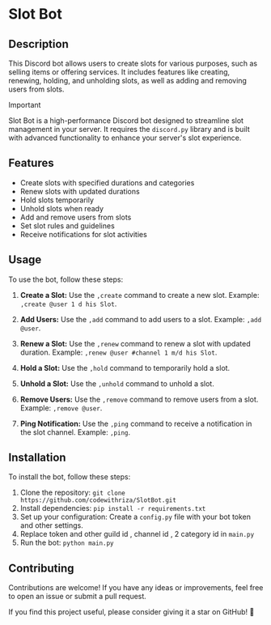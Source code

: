 # Slot Bot

## Description

This Discord bot allows users to create slots for various purposes, such as selling items or offering services. It includes features like creating, renewing, holding, and unholding slots, as well as adding and removing users from slots.

> [!IMPORTANT]
> Slot Bot is a high-performance Discord bot designed to streamline slot management in your server. It requires the `discord.py` library and is built with advanced functionality to enhance your server's slot experience.

## Features

- Create slots with specified durations and categories
- Renew slots with updated durations
- Hold slots temporarily
- Unhold slots when ready
- Add and remove users from slots
- Set slot rules and guidelines
- Receive notifications for slot activities

## Usage

To use the bot, follow these steps:

1. **Create a Slot:** Use the `,create` command to create a new slot. Example: `,create @user 1 d his Slot`.

2. **Add Users:** Use the `,add` command to add users to a slot. Example: `,add @user`.

3. **Renew a Slot:** Use the `,renew` command to renew a slot with updated duration. Example: `,renew @user #channel 1 m/d his Slot`.

4. **Hold a Slot:** Use the `,hold` command to temporarily hold a slot.

5. **Unhold a Slot:** Use the `,unhold` command to unhold a slot.

6. **Remove Users:** Use the `,remove` command to remove users from a slot. Example: `,remove @user`.

7. **Ping Notification:** Use the `,ping` command to receive a notification in the slot channel. Example: `,ping`.

## Installation

To install the bot, follow these steps:

1. Clone the repository: `git clone https://github.com/codewithriza/SlotBot.git`
2. Install dependencies: `pip install -r requirements.txt`
3. Set up your configuration: Create a `config.py` file with your bot token and other settings.
3. Replace token and other guild id , channel id , 2 category id in `main.py`
4. Run the bot: `python main.py`

## Contributing

Contributions are welcome! If you have any ideas or improvements, feel free to open an issue or submit a pull request.

If you find this project useful, please consider giving it a star on GitHub! 🌟
